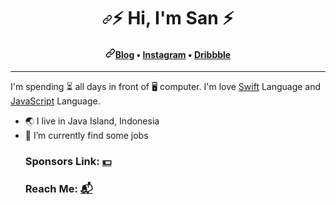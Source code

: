 <h1 align="center"><a id="user-content-️-hi-im-san-engineer-️" class="anchor" aria-hidden="true" href="#️user-content-️-hi-im-san-engineer-️"><svg class="octicon octicon-link" viewBox="0 0 16 16" version="1.1" width="16" height="16" aria-hidden="true"><path fill-rule="evenodd" d="M7.775 3.275a.75.75 0 001.06 1.06l1.25-1.25a2 2 0 112.83 2.83l-2.5 2.5a2 2 0 01-2.83 0 .75.75 0 00-1.06 1.06 3.5 3.5 0 004.95 0l2.5-2.5a3.5 3.5 0 00-4.95-4.95l-1.25 1.25zm-4.69 9.64a2 2 0 010-2.83l2.5-2.5a2 2 0 012.83 0 .75.75 0 001.06-1.06 3.5 3.5 0 00-4.95 0l-2.5 2.5a3.5 3.5 0 004.95 4.95l1.25-1.25a.75.75 0 00-1.06-1.06l-1.25 1.25a2 2 0 01-2.83 0z"></path></svg></a><g-emoji class="g-emoji" alias="zap" fallback-src="https://github.githubassets.com/images/icons/emoji/unicode/26a1.png">⚡️</g-emoji> Hi, I'm San <g-emoji class="g-emoji" alias="zap" fallback-src="https://github.githubassets.com/images/icons/emoji/unicode/26a1.png">⚡️</g-emoji></h1>
<h4 align="center"><a id="user-content-blogger--medium--linkedin--instagram--unsplash--shutterstock" class="anchor" aria-hidden="true" href="#user-content-blogger--medium--linkedin--instagram--unsplash--shutterstock"><svg class="octicon octicon-link" viewBox="0 0 16 16" version="1.1" width="16" height="16" aria-hidden="true"><path fill-rule="evenodd" d="M7.775 3.275a.75.75 0 001.06 1.06l1.25-1.25a2 2 0 112.83 2.83l-2.5 2.5a2 2 0 01-2.83 0 .75.75 0 00-1.06 1.06 3.5 3.5 0 004.95 0l2.5-2.5a3.5 3.5 0 00-4.95-4.95l-1.25 1.25zm-4.69 9.64a2 2 0 010-2.83l2.5-2.5a2 2 0 012.83 0 .75.75 0 001.06-1.06 3.5 3.5 0 00-4.95 0l-2.5 2.5a3.5 3.5 0 004.95 4.95l1.25-1.25a.75.75 0 00-1.06-1.06l-1.25 1.25a2 2 0 01-2.83 0z"></path></svg></a><a href="https://sanengineer.com" rel="nofollow">Blog</a> • <a href="https://instagram.com/sanengineer" rel="nofollow">Instagram</a> • <a href="https://dribbble.com/sanengineer" rel="nofollow">Dribbble</a></h4>
<hr>
<p>I'm spending ⏳ all days in front of 🖥  computer. I'm love <a href="https://swift.org" rel="nofollow">Swift</a> Language and <a href="https://developer.mozilla.org/en-US/docs/Web/JavaScript" rel="nofollow">JavaScript</a> Language.</p>

<ul>
<li><g-emoji class="g-emoji" alias="earth_asia" fallback-src="https://github.githubassets.com/images/icons/emoji/unicode/1f30f.png">🌏</g-emoji> I live in Java Island, Indonesia</li>
<li><g-emoji class="g-emoji" alias="telescope" fallback-src="https://github.githubassets.com/images/icons/emoji/unicode/1f52d.png">🔭</g-emoji> I’m currently find some jobs </li>

### Sponsors Link: <a href="https://www.paypal.com/donate/?business=insinyurikhsan%40gmail.com&cmd=_donations&currency_code=USD&item_name=San++Engineer+-+Github&lc=US&return=%2F%40sanengineer&Z3JncnB0=" rel="nofollow">💵</a>

### Reach Me: [📬](https://github.com/sanengineer/sanengineer/issues/new)
